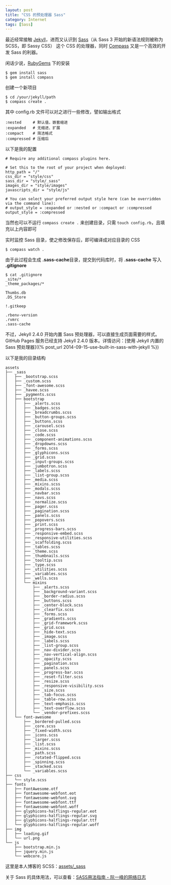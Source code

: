 ```yaml
---
layout: post
title: "CSS 的预处理器 Sass"
category: Internet
tags: [Sass]
---
```


最近经常接触 [Jekyll](http://jekyllrb.com/)，进而又认识到 [Sass](http://sass-lang.com/)（从 Sass 3 开始的新语法规则被称为 SCSS，即 Sassy CSS） 这个 CSS 的处理器，同时 [Compass](http://compass-style.org/) 又是一个高效的开发 Sass 的利器。

闲话少说，[RubyGems](http://rubygems.org/) 下的安装

    $ gem install sass
    $ gem install compass

<!-- more -->

创建一个新项目

    $ cd /your/jekyll/path
    $ compass create .

其中 config.rb 文件可以对之进行一些修改，譬如输出格式

    :nested		# 默认值，嵌套缩进
    :expanded	# 无缩进、扩展
    :compact	# 简洁格式
    :compressed	# 压缩后

以下是我的配置

    # Require any additional compass plugins here.

    # Set this to the root of your project when deployed:
    http_path = "/"
    css_dir = "style/css"
    sass_dir = "style/_sass"
    images_dir = "style/images"
    javascripts_dir = "style/js"

    # You can select your preferred output style here (can be overridden via the command line):
    # output_style = :expanded or :nested or :compact or :compressed
    output_style = :compressed

当然也可以不运行 `compass create .` 来创建目录，只需 `touch config.rb`，且填充以上内容即可

实时监控 Sass 目录，使之修改保存后，即可编译成对应目录的 CSS 

    $ compass watch .

由于此过程会生成 **.sass-cache**目录，提交到代码库时，将 **.sass-cache** 写入 **.gitignore**

    $ cat .gitignore
    _site/*
    _theme_packages/*

    Thumbs.db
    .DS_Store

    !.gitkeep

    .rbenv-version
    .rvmrc
    .sass-cache

不过，Jekyll 2.4.0 开始内置 Sass 预处理器，可以直接生成页面需要的样式。GitHub Pages 服务已经支持 Jekyll 2.4.0 版本。详情访问：[使用 Jekyll 内置的 Sass 预处理器]({% post_url 2014-09-15-use-built-in-sass-with-jekyll  %})

以下是我的目录结构

    assets
    ├── _sass
    │   ├── _bootstrap.scss
    │   ├── _custom.scss
    │   ├── _font-awesome.scss
    │   ├── _havee.scss
    │   ├── _pygments.scss
    │   ├── bootstrap
    │   │   ├── _alerts.scss
    │   │   ├── _badges.scss
    │   │   ├── _breadcrumbs.scss
    │   │   ├── _button-groups.scss
    │   │   ├── _buttons.scss
    │   │   ├── _carousel.scss
    │   │   ├── _close.scss
    │   │   ├── _code.scss
    │   │   ├── _component-animations.scss
    │   │   ├── _dropdowns.scss
    │   │   ├── _forms.scss
    │   │   ├── _glyphicons.scss
    │   │   ├── _grid.scss
    │   │   ├── _input-groups.scss
    │   │   ├── _jumbotron.scss
    │   │   ├── _labels.scss
    │   │   ├── _list-group.scss
    │   │   ├── _media.scss
    │   │   ├── _mixins.scss
    │   │   ├── _modals.scss
    │   │   ├── _navbar.scss
    │   │   ├── _navs.scss
    │   │   ├── _normalize.scss
    │   │   ├── _pager.scss
    │   │   ├── _pagination.scss
    │   │   ├── _panels.scss
    │   │   ├── _popovers.scss
    │   │   ├── _print.scss
    │   │   ├── _progress-bars.scss
    │   │   ├── _responsive-embed.scss
    │   │   ├── _responsive-utilities.scss
    │   │   ├── _scaffolding.scss
    │   │   ├── _tables.scss
    │   │   ├── _theme.scss
    │   │   ├── _thumbnails.scss
    │   │   ├── _tooltip.scss
    │   │   ├── _type.scss
    │   │   ├── _utilities.scss
    │   │   ├── _variables.scss
    │   │   ├── _wells.scss
    │   │   └── mixins
    │   │       ├── _alerts.scss
    │   │       ├── _background-variant.scss
    │   │       ├── _border-radius.scss
    │   │       ├── _buttons.scss
    │   │       ├── _center-block.scss
    │   │       ├── _clearfix.scss
    │   │       ├── _forms.scss
    │   │       ├── _gradients.scss
    │   │       ├── _grid-framework.scss
    │   │       ├── _grid.scss
    │   │       ├── _hide-text.scss
    │   │       ├── _image.scss
    │   │       ├── _labels.scss
    │   │       ├── _list-group.scss
    │   │       ├── _nav-divider.scss
    │   │       ├── _nav-vertical-align.scss
    │   │       ├── _opacity.scss
    │   │       ├── _pagination.scss
    │   │       ├── _panels.scss
    │   │       ├── _progress-bar.scss
    │   │       ├── _reset-filter.scss
    │   │       ├── _resize.scss
    │   │       ├── _responsive-visibility.scss
    │   │       ├── _size.scss
    │   │       ├── _tab-focus.scss
    │   │       ├── _table-row.scss
    │   │       ├── _text-emphasis.scss
    │   │       ├── _text-overflow.scss
    │   │       └── _vendor-prefixes.scss
    │   └── font-awesome
    │       ├── _bordered-pulled.scss
    │       ├── _core.scss
    │       ├── _fixed-width.scss
    │       ├── _icons.scss
    │       ├── _larger.scss
    │       ├── _list.scss
    │       ├── _mixins.scss
    │       ├── _path.scss
    │       ├── _rotated-flipped.scss
    │       ├── _spinning.scss
    │       ├── _stacked.scss
    │       └── _variables.scss
    ├── css
    │   └── style.scss
    ├── fonts
    │   ├── FontAwesome.otf
    │   ├── fontawesome-webfont.eot
    │   ├── fontawesome-webfont.svg
    │   ├── fontawesome-webfont.ttf
    │   ├── fontawesome-webfont.woff
    │   ├── glyphicons-halflings-regular.eot
    │   ├── glyphicons-halflings-regular.svg
    │   ├── glyphicons-halflings-regular.ttf
    │   └── glyphicons-halflings-regular.woff
    ├── img
    │   ├── loading.gif
    │   └── url.png
    └── js
        ├── bootstrap.min.js
        ├── jquery.min.js
        └── webcore.js

这里是本人博客的 SCSS：[assets/_sass](https://github.com/Ihavee/ihavee.github.io/tree/master/assets/_sass)

关于 Sass 的具体用法，可以查看：[SASS用法指南 - 阮一峰的网络日志](http://www.ruanyifeng.com/blog/2012/06/sass.html)

